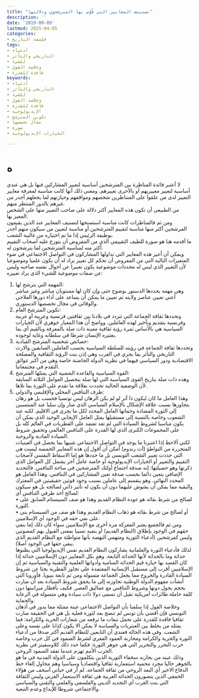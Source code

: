 ```yaml
---
title: "تصنييف المعايير التي قُوّم بها المترشحون ودلالتها"
description: ''
date: '2019-09-09'
lastmod: 2025-04-05
categories:
- فلسفة التاريخ
tags:
- أدعياء
- التاريخي والتأثر
- للشيء
- وخلاصة القول
- فاقدة للقدرة
keywords:
- أدعياء
- التاريخي والتأثر
- للشيء
- وخلاصة القول
- فاقدة للقدرة
- الإيديولوجية
- تكوين المترشح
- مجال تخصصها
- صورة
- الخيارات الإيديولوجية

---
```

# **ه**

لا أعتبر فائدة المناظرة بين المترشحين أساسية لتعيير المشاركين فيها بل هي عندي أساسية لتعيير معييريهم أو بالأحرى تعييرهم. ومعنى ذلك أنها كانت مناسبة لمعرفة معايير التعيير لدى من علقوا على المتناظرين شخصهم ومواقفهم وحيازتهم لما يجعلهم أجدر من غيرهم بالدور المنتظر منهم.  
من الطبيعي أن تكون هذه المعايير أكثر دلالة على صاحب التعيير منها على الشخص المعير بها.  
ومن ثم فالمناظرات كانت مناسبة استسنحها لتصنيف المعايير عند الذين يقيمون المرشحين أكثر منها مناسبة لتقييم المترشحين أو مناسبة لتعيين من سيكون منهم أجدر بوظيفة الرئيس إذا ما تم اختياره من غالبية الشعب.  
ما أقدمه هنا هو صورة للطيف التقييمي الذي من المفروض أن يتوزع عليه أصحاب التقييم أكثر منه لمناسبة المترشحين لما يترشحون له.  
ويمكن أن أعير هذه المعايير التي تداولها المشاركون في التواصل الاجتماعي في ضوء المتغيرات التالية التي من المفروض أن تحكم كل تعيير يراد له أن يكون علميا وموضوعيا لأن التعيير الذي ليس له محددات موضوعية يكون تعبيرا عن أحوال نفسه صاحبه وليس عن صفات موضوعية للشيء الذي يراد تعييره:  
1. المهمة التي يترشح لها:  
وهي مهمة يحددها الدستور بوضوح حتى وإن كان لها مستويان مباشر وغير مباشر أعني تعيين عناصر ولايته ثم تعيين ما يمكن أن يساعد على أداء دورها العلاجي والوقائي في مجال تخصصها الدستوري.  
2. تكوين المترشح العام:  
وتحددها ثقافة الجماعة التي تتردد في بلادنا بين ثقافتين فرنسية وعربية أو عربية وفرنسية بتقديم وتأخير لهذه العاملين. وواضح أن هذا المعيار جوهري لأن الخيارات السياسية هي بالأساس ثمرة رؤية ثقافية معينة ذات صلة بالمعرفة وبالقيم أي بما يعتبره الإنسان شرطا في سلطانه وغاية لوجوده.  
3. خصائص شخصية المترشح القيادية:  
وتحددها ثقافة الجماعة في رؤيته للسلطة السياسية بحسب العاملين السابقين والارث التاريخي والتأثر بما يجري في الغرب وهي إذن بنت الرؤية الثقافية والمصلحة الاقتصادية ودور السياسي فيهما في نظرية الدولة الحاضنة خاصة وهي من أكبر عوائق التقدم في مجتمعاتنا.  
4. القوة السياسية والقاعدة الشعبية التي يمثلها المترشح:  
وهذه ذات صلة بتاريخ القوى السياسية التي لها صلة بتحصيل العوامل الثلاثة السابقة لأن الوضعية الحالية تحددت بعلاقة ما تقدم على الثورة بما تلاها.  
5. ظرف التنافس المحلي والإقليمي والدولي:  
وهذا العامل ما كان ليكون ذا أثر لو لم يكن الرهان ليس تونسيا فحسب بل هو رهان يتجاوزها بسبب علاقة الإشكال بالإسلام السياسي الذي صار وإن سلبا عند المنتسبين إلى الثورة المضادة وحماتها العامل المحدد لكل ما يجري في الاقليم. لكنه عند الشعوب وخاصة بالنسبة إلى مستقبلها يمثل العامل الإيجابي الوحيد الذي يمكن أن يكون مناسبا لشروط السيادة التي لم تعد تعتمد على القطريات في العالم كله بل على المجموعات الكبرى الذي لها القدرة على التنافس العالمي وتحقيق شروط السيادة المادية والروحية.  
لكني ألاحظ إذا اعتبرنا ما يوجد في التواصل الاجتماعي شبيها بما يحصل في العينيات المتحررة من التواطؤ (أت رندوم) أمكن أن أقول إن هذه المعايير الخمسة ليست هي التي حددت تعيير الشعب التونسي بل ما حددها هو إما الاسقاط النفسي لأصحاب التقييم والتعيير أو الخيارات الإيديولوجية أو خاصة عامل آخر يشمل كل العوامل الذي ذكرتها وهو حصيلتها: إنه صدفة اجتماع أولئك المترشحين في ساحة التنافس. فالتحديد الإضافي يتعين دائما بحسب صدفة تعين المشاركين في التنافس. وهذا العامل هو المحدد النهائي. وهو ينقسم إلى عاملين بسبب وجود قوتين حقيقيتين في المعترك والبقية مما يمكن أن يشوش عليهما دون أن يكون له تأثير ذاتي لصالحه بل هو سيكون لصالح أحد طرفي التنافس أي:  
• لصالح من شرط بقائه هو عودة النظام القديم وهذا هو صف السيستام السابق على الثورة.  
• أو لصالح من شرط بقائه هو ذهاب النظام القديم وهذا هو صف من السيستام بني على نفي حقه في الوجود أي الإسلاميين.  
ومن ثم فالجميع يعتبر المعركة مرة أخرى مع الإسلاميين سواء كان ذلك إما بنفي حقهم في الوجود بإطلاق (النظام القديم) أو بنفيه نسبيا بمعنى القبول بهم كمصوتين وليس كمرشحين (أدعياء الثورية ومتهمي النهضة بأنها متواطئة مع النظام القديم الذي ينفي حقها في الوجود أصلا).  
لذلك فأدعياء الثورة والعلمانية يشاركون النظام القديم نفس الإيديولوجيا التي يظنوها حداثة وما بالحداثة لأنها الحداثة التابعة. وهم بكل المعايير دون الإسلاميين حداثة إذا كان القصد بها حيازة قيم الحداثة السامية وأدواتها العلمية والتقنية والسياسية ثم إن الإسلاميين أقرب إلى مستقبل الإنسانية المعتمدة على تجاوز القطرية بحثا عن شروط السيادة القادرة والخروج مما يجعل الجماعة متسولة ومن ثم تابعة بنيويا. فأوروبا التي أنشأت مفهوم الدولة الوطنية تجاوزته إلى ما يحقق شروط السيادة بعد أن صارت بحجم يحول دونها وشروط التنافس مع عماليق العصر. فكيف بأقطار ميزانيتها دون كلفة حاملة طائرات أمريكية تقبل أن تسمى دولا ذات سيادة وهي متسولة في الرعاية والحماية.  
وخلاصة القول إذا سلمنا بأن التواصل الاجتماعي عينة ممثلة مما يدور في أذهان التونسي فإن أقضي بأن تونس لم تنضج بعد لثورة فعلية بل هي في الحقيقة صارت ثقافيا فاقدة للقدرة على تحمل تبعات ما ترفعه من شعارات الحرية والكرامة: فما يمثله من يخلط بين العنتريات والسياسة لا يمكن الا يكون كذابا على نفسه وعلى الشعب. وفي هذه الحالة فعندي أن التابعين للنظام القديم أكثر صدقا من أدعياء الثورة والحرية والكرامة ومحاربة العمود الفقري لشرط الصمود في كل حرب وخاصة حرب التحرر والتحرير التي هي جوهر الثورة: فكما حدد ذلك كلاوسفيتز في نظرية الحرب الأمم تهزم عندما تفقد الصمود الروحي.  
وذلك عينه من يحاربه سخفاء الثورية الذين يتكلمون على الدولة المدنية في ما هو بالجوهر حاليا مجرد محمية استعمارية ثقافيا واقتصاديا وسياسيا وهم محاول إلغاء خط الدفاع الاخير أي البعد الروحي من ثقافة الجماعة. لم أر في حياتي أسخف من هؤلاء الحمقى الذين يتصورون الحداثة الغربية هي ثقافة الاستعمار الغربي وليس الثقافة التي بنت الغرب أي التجديد الديني والفلسفي والعلمي والتقني والسياسي والاجتماعي شروطا للإبداع وعدم التبعية.

###
